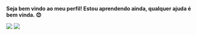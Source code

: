 <p style="font-weight:bold;">Seja bem vindo ao meu perfil! Estou aprendendo ainda, qualquer ajuda é bem vinda. 😊</p>
<div>
<a href="https://www.instagram.com/wellyton_andrad/"><img src="https://img.shields.io/badge/Instagram-E4405F?style=for-the-badge&logo=instagram&logoColor=white"></a>
<a href="https://twitter.com/owellyandrade"><img src="https://img.shields.io/badge/Twitter-1DA1F2?style=for-the-badge&logo=twitter&logoColor=white"></a>
</div>
